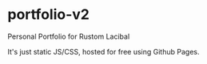 # portfolio-v2

Personal Portfolio for Rustom Lacibal

It's just static JS/CSS, hosted for free using Github Pages.
